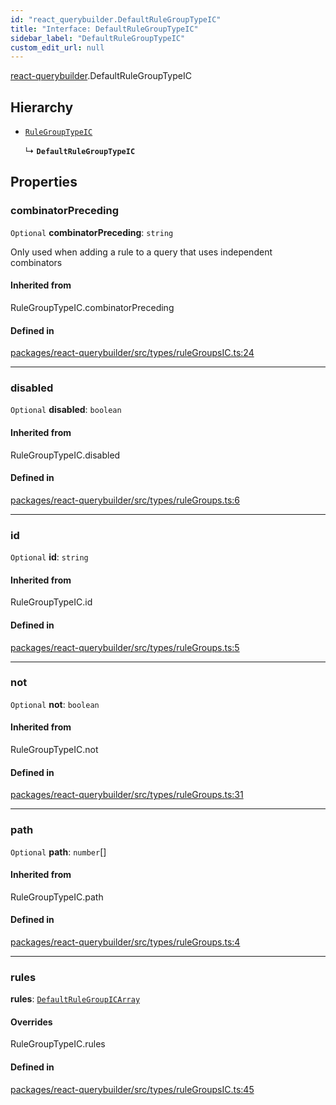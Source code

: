 ```yaml
---
id: "react_querybuilder.DefaultRuleGroupTypeIC"
title: "Interface: DefaultRuleGroupTypeIC"
sidebar_label: "DefaultRuleGroupTypeIC"
custom_edit_url: null
---
```


[react-querybuilder](../modules/react_querybuilder.md).DefaultRuleGroupTypeIC

## Hierarchy

- [`RuleGroupTypeIC`](../modules/react_querybuilder.md#rulegrouptypeic)

  ↳ **`DefaultRuleGroupTypeIC`**

## Properties

### combinatorPreceding

 `Optional` **combinatorPreceding**: `string`

Only used when adding a rule to a query that uses independent combinators

#### Inherited from

RuleGroupTypeIC.combinatorPreceding

#### Defined in

[packages/react-querybuilder/src/types/ruleGroupsIC.ts:24](https://github.com/react-querybuilder/react-querybuilder/blob/55590db8/packages/react-querybuilder/src/types/ruleGroupsIC.ts#L24)

___

### disabled

 `Optional` **disabled**: `boolean`

#### Inherited from

RuleGroupTypeIC.disabled

#### Defined in

[packages/react-querybuilder/src/types/ruleGroups.ts:6](https://github.com/react-querybuilder/react-querybuilder/blob/55590db8/packages/react-querybuilder/src/types/ruleGroups.ts#L6)

___

### id

 `Optional` **id**: `string`

#### Inherited from

RuleGroupTypeIC.id

#### Defined in

[packages/react-querybuilder/src/types/ruleGroups.ts:5](https://github.com/react-querybuilder/react-querybuilder/blob/55590db8/packages/react-querybuilder/src/types/ruleGroups.ts#L5)

___

### not

 `Optional` **not**: `boolean`

#### Inherited from

RuleGroupTypeIC.not

#### Defined in

[packages/react-querybuilder/src/types/ruleGroups.ts:31](https://github.com/react-querybuilder/react-querybuilder/blob/55590db8/packages/react-querybuilder/src/types/ruleGroups.ts#L31)

___

### path

 `Optional` **path**: `number`[]

#### Inherited from

RuleGroupTypeIC.path

#### Defined in

[packages/react-querybuilder/src/types/ruleGroups.ts:4](https://github.com/react-querybuilder/react-querybuilder/blob/55590db8/packages/react-querybuilder/src/types/ruleGroups.ts#L4)

___

### rules

 **rules**: [`DefaultRuleGroupICArray`](../modules/react_querybuilder.md#defaultrulegroupicarray)

#### Overrides

RuleGroupTypeIC.rules

#### Defined in

[packages/react-querybuilder/src/types/ruleGroupsIC.ts:45](https://github.com/react-querybuilder/react-querybuilder/blob/55590db8/packages/react-querybuilder/src/types/ruleGroupsIC.ts#L45)
